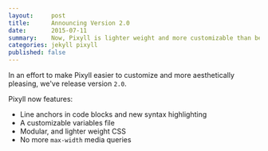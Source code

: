 ```yaml
---
layout:     post
title:      Announcing Version 2.0
date:       2015-07-11
summary:    Now, Pixyll is lighter weight and more customizable than before.
categories: jekyll pixyll
published: false
---
```


In an effort to make Pixyll easier to customize and more aesthetically pleasing, we've release version `2.0`.

Pixyll now features:

* Line anchors in code blocks and new syntax highlighting
* A customizable variables file
* Modular, and lighter weight CSS
* No more `max-width` media queries
